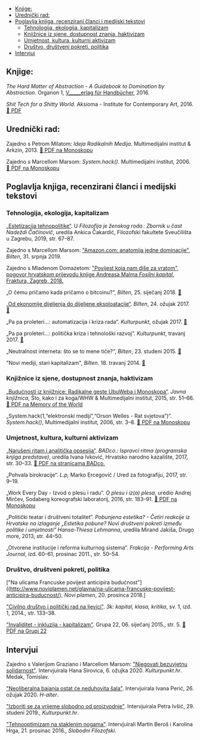 <!--
.. title: Bibliografija
.. slug: txt
.. author: Tomislav Medak
.. date: 2018-02-05 19:52:05 UTC
.. description: Tekstovi, članci, knjige i poglavlja Tomislava Medaka o tehnologijama, postkapitalističkoj tranziciji, ekološkoj krizi, umjetnosti i invaliditetu.
-->

<!-- TOC -->

- [Knjige:](#knjige)
- [Urednički rad:](#uredni%C4%8Dki-rad)
- [Poglavlja knjiga, recenzirani članci i medijski tekstovi](#poglavlja-knjiga-recenzirani-%C4%8Dlanci-i-medijski-tekstovi)
  - [Tehnologija, ekologija, kapitalizam](#tehnologija-ekologija-kapitalizam)
  - [Knjižnice iz sjene, dostupnost znanja, haktivizam](#knji%C5%BEnice-iz-sjene-dostupnost-znanja-haktivizam)
  - [Umjetnost, kultura, kulturni aktivizam](#umjetnost-kultura-kulturni-aktivizam)
  - [Društvo, društveni pokreti, politika](#dru%C5%A1tvo-dru%C5%A1tveni-pokreti-politika)
- [Intervjui](#intervjui)

<!-- /TOC -->

## Knjige:

*The Hard Matter of Abstraction - A Guidebook to Domination by
Abstraction*. Organon 1, [V\_\_\_\_\_erlag für Handbücher](http://www.verlagfürhandbücher.de/thehardmatterofabstraction/index.php?1110), 2016.

*Shit Tech for a Shitty World*. Aksioma - Institute for Contemporary Art, 2016. [🔗 PDF](http://aksioma.org/Tomislav-Medak-Shit-Tech-for-a)

## Urednički rad:

Zajedno s Petrom Milatom: *Ideja Radikalnih Medija*. Multimedijalni
institut & Arkzin, 2013. [🔗 PDF na Monoskopu](https://monoskop.org/images/0/09/Medak_Tomislav_Milat_Petar_eds_Idea_of_Radical_Media.pdf)

Zajedno s Marcellom Marsom: *System.hack()*. Multimedijalni institut,
2006. [🔗 PDF na Monoskopu](https://monoskop.org/images/f/fd/System.hack_catalogue.pdf/)

## Poglavlja knjiga, recenzirani članci i medijski tekstovi

### Tehnologija, ekologija, kapitalizam

[„Estetizacija tehnopolitike“](http://library.memoryoftheworld.org/#/book/369db1a9-d6f7-4d7e-8c92-0b4f4c37682c). U *Filozofija je ženskog roda : Zbornik u čast Nadeždi Čačinovič*, uredila Ankica Čakardić, Filozofski fakultete Sveučilišta u Zagrebu, 2019, str. 67–87.

Zajedno s Marcellom Marsom: ["Amazon.com: anatomija jedne dominacije"](https://www.bilten.org/?p=28562), *Bilten*, 31. srpnja 2019.

Zajedno s Mladenom Domazetom: ["Povijest koja nam diše za vratom", pogovor hrvatskom prijevodu knjige Andreasa Malma *Fosilni kapital*, Fraktura, Zagreb, 2018.](http://ipe.hr/aktivnosti/povijest-koja-nam-dise-za-vratom/)

„O čemu pričamo kada pričamo o bitcoinu?“, *Bilten*, 25. siječanj 2018. [🔗](http://www.bilten.org/?p=21983)

[„Od ekonomije dijeljenja do dijeljene eksploatacije“](/hr/eksploatacija/). *Bilten*, 24. ožujak 2017. [🔗](http://www.bilten.org/?p=17570)

„Pa pa proleteri...: automatizacija i kriza rada“. *Kulturpunkt*,
ožujak 2017. [🔗](http://www.kulturpunkt.hr/content/pa-pa-proleteri-automatizacija-i-kriza-rada)

„Pa pa proleteri...: politička kriza i tehnološki razvoj“.
*Kulturpunkt*, travanj 2017. [🔗](http://www.kulturpunkt.hr/content/pa-pa-proleteri-politicka-kriza-i-tehnoloski-razvoj)

„Neutralnost interneta: što se to mene tiče?“, *Bilten*, 23. studeni
2015. [🔗](http://www.bilten.org/?p=10225)

"Novi mediji, stari kapitalizam", *Bilten*. 18. travanj 2014. [🔗](http://www.bilten.org/?p=514)

### Knjižnice iz sjene, dostupnost znanja, haktivizam

[„Budućnosti iz knjižnice: Radikalne geste UbuWeba i Monoskopa“](/hr/ubu_monoskop/). *Javna knjižnica*, Što, kako i za koga/WHW & Multimedijalni institut, 2015, str. 51–66. [🔗 PDF na Memory of the World](http://library.memoryoftheworld.org/b/Fs5CQa5xtzBrKZmI08Q41fQZOr4lAadL5_GsqfHiDgV4w-iC)

„System.hack(1,“elektronski mediji”,“Orson Welles - Rat svjetova”)“.
*System.hack()*, Multimedijalni institut, 2006, str. 3–8. [🔗 PDF na Monoskopu](https://monoskop.org/images/f/fd/System.hack_catalogue.pdf/)

### Umjetnost, kultura, kulturni aktivizam

[„Narušeni ritam i analitička opsesija“](/hr/ritam/). *BADco.: Ispravci ritma
(programska knjiga predstave)*, uredila Ivana Ivković, Hrvatsko narodno
kazalište, 2017, str. 30–33. [🔗 PDF na stranicama BADco.](http://badco.hr/media/uploads/ispravci_ritma_tomislav_medak.pdf)

„Pohvala birokracije“. *L.p,* Marko Ercegović / Ured za fotografiju,
2017, str. 9–19.

„Work Every Day - Izvod o plesu i radu“. *O plesu i iz(a) plesa*, uredio
Andrej Mirčev, Sodaberg koreografski laboratorij, 2016, str. 183–91. [🔗 PDF na Monoskopu](https://monoskop.org/images/9/99/Mircev_Andrej_Krajac_Marjana_Toth_Valentina_eds_O_plesu_i_iza_plesa_2016.pdf)

„Politički teatar i društveni totalitet“. *Pobunjena estetika? - Četiri
reakcije iz Hrvatske na izlaganje „Estetika pobune? Novi društveni
pokreti između politike i umjetnosti“ Hansa-Thiesa Lehmanna*, uredila
Mirand Jakiša, Drugo more, 2013, str. 44–50.

„Otvorene institucije i reforma kulturnog sistema“. *Frakcija -
Performing Arts Journal*, izd. 60–61, prosinac 2011., str. 50–54.

### Društvo, društveni pokreti, politika

["Na ulicama Francuske povijest anticipira budućnost"]((http://www.noviplamen.net/glavna/na-ulicama-francuske-povijest-anticipira-buducnost/), *Novi plamen*, 20. prosinca 2018.]

["Civilno društvo i politički rad na ljevici"](/hr/ljevica/). *3k: kapital, klasa, kritika*, sv. 1, izd. 1, 2014., str. 133–38.

["Invaliditet - inkluzija - kapitalizam"](/hr/invaliditet/). Grupa 22, 06. siječanj 2015., str. 5. [🔗 PDF na Grupi 22](http://www.grupa22.hr/invaliditet-inkluzija-kapitalizam/)

## Intervjui

Zajedno s Valerijom Graziano i Marcellom Marsom: ["Njegovati bezuvjetnu solidarnost"](https://kulturpunkt.hr/content/njegovati-bezuvjetnu-solidarnost). Intervjuirala Hana Sirovica, 6. ožujka 2020. *Kulturpunkt.hr*.
Medak, Tomislav.

["Neoliberalna bajanja ostat će neduhovita šala"](http://www.h-alter.org/vijesti/neoliberalna-bajanja-ostat-ce-neduhovita-sala). Intervjuirala Ivana Perić, 26. ožujak 2020. *H-alter*.

["Izboriti se za vrijeme slobodno od proizvodnje"](https://kulturpunkt.hr/content/izboriti-se-za-vrijeme-slobodno-od-proizvodnje). Intervjuirala Petra Ivšić, 29. studeni 2019., *Kulturpunkt.hr*.

["Tehnooptimizam na staklenim nogama"](http://slobodnifilozofski.com/2016/12/tehnooptimizam-staklenim-nogama.html). Intervjuirali Martin Beroš i Karolina Hrga, 21. prosinac 2016., *Slobodni Filozofski*.
